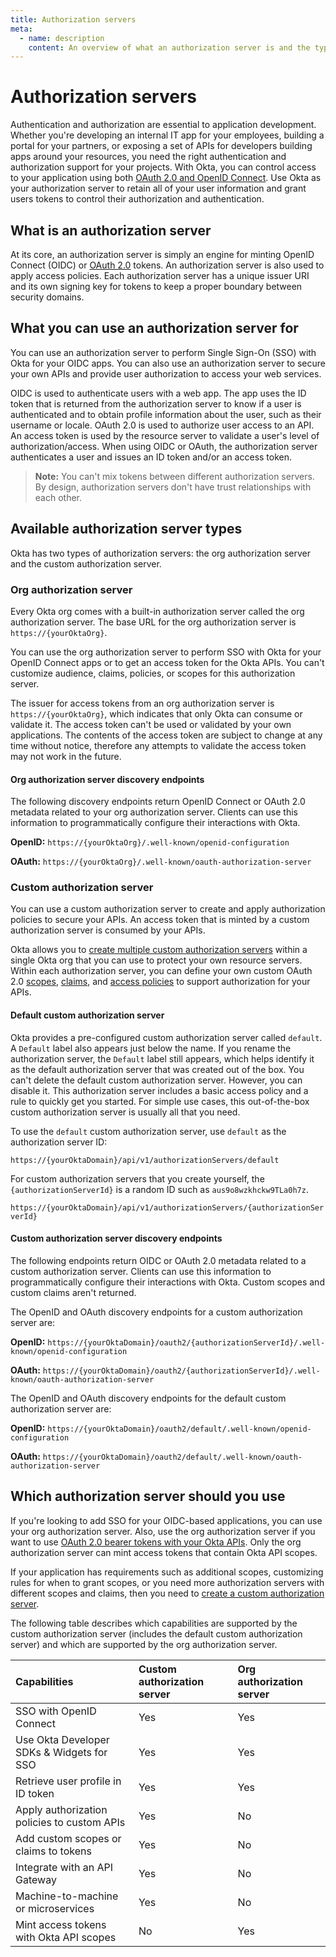 ```yaml
---
title: Authorization servers
meta:
  - name: description
    content: An overview of what an authorization server is and the types of authorization servers available at Okta.
---
```


# Authorization servers

<ApiAmProdWarning />

Authentication and authorization are essential to application development. Whether you're developing an internal IT app for your employees, building a portal for your partners, or exposing a set of APIs for developers building apps around your resources, you need the right authentication and authorization support for your projects. With Okta, you can control access to your application using both [OAuth 2.0 and OpenID Connect](/docs/concepts/oauth-openid/). Use Okta as your authorization server to retain all of your user information and grant users tokens to control their authorization and authentication.

## What is an authorization server

At its core, an authorization server is simply an engine for minting OpenID Connect (OIDC) or [OAuth 2.0](/docs/concepts/oauth-openid/#oauth-2-0) tokens. An authorization server is also used to apply access policies. Each authorization server has a unique issuer URI and its own signing key for tokens to keep a proper boundary between security domains.

## What you can use an authorization server for

You can use an authorization server to perform Single Sign-On (SSO) with Okta for your OIDC apps. You can also use an authorization server to secure your own APIs and provide user authorization to access your web services.

OIDC is used to authenticate users with a web app. The app uses the ID token that is returned from the authorization server to know if a user is authenticated and to obtain profile information about the user, such as their username or locale. OAuth 2.0 is used to authorize user access to an API. An access token is used by the resource server to validate a user's level of authorization/access. When using OIDC or OAuth, the authorization server authenticates a user and issues an ID token and/or an access token.

> **Note:** You can't mix tokens between different authorization servers. By design, authorization servers don't have trust relationships with each other.

## Available authorization server types

Okta has two types of authorization servers: the org authorization server and the custom authorization server.

### Org authorization server

Every Okta org comes with a built-in authorization server called the org authorization server. The base URL for the org authorization server is `https://{yourOktaOrg}`.

You can use the org authorization server to perform SSO with Okta for your OpenID Connect apps or to get an access token for the Okta APIs. You can't customize audience, claims, policies, or scopes for this authorization server.

The issuer for access tokens from an org authorization server is `https://{yourOktaOrg}`, which indicates that only Okta can consume or validate it. The access token can't be used or validated by your own applications. The contents of the access token are subject to change at any time without notice, therefore any attempts to validate the access token may not work in the future.

#### Org authorization server discovery endpoints

The following discovery endpoints return OpenID Connect or OAuth 2.0 metadata related to your org authorization server. Clients can use this information to programmatically configure their interactions with Okta.

**OpenID:** `https://{yourOktaOrg}/.well-known/openid-configuration`

**OAuth:** `https://{yourOktaOrg}/.well-known/oauth-authorization-server`

### Custom authorization server

You can use a custom authorization server to create and apply authorization policies to secure your APIs. An access token that is minted by a custom authorization server is consumed by your APIs.

Okta allows you to [create multiple custom authorization servers](/docs/guides/customize-authz-server/main/#create-an-authorization-server) within a single Okta org that you can use to protect your own resource servers. Within each authorization server, you can define your own custom OAuth 2.0 [scopes](/docs/guides/customize-authz-server/main/#create-scopes), [claims](/docs/guides/customize-authz-server/main/#create-claims), and [access policies](/docs/guides/customize-authz-server/main/#create-access-policies) to support authorization for your APIs.

#### Default custom authorization server

Okta provides a pre-configured custom authorization server called `default`. A `Default` label also appears just below the name. If you rename the authorization server, the `Default` label still appears, which helps identify it as the default authorization server that was created out of the box. You can't delete the default custom authorization server. However, you can disable it. This authorization server includes a basic access policy and a rule to quickly get you started. For simple use cases, this out-of-the-box custom authorization server is usually all that you need.

To use the `default` custom authorization server, use `default` as the authorization server ID:

`https://{yourOktaDomain}/api/v1/authorizationServers/default`

For custom authorization servers that you create yourself, the `{authorizationServerId}` is a random ID such as `aus9o8wzkhckw9TLa0h7z`.

`https://{yourOktaDomain}/api/v1/authorizationServers/{authorizationServerId}`

#### Custom authorization server discovery endpoints

The following endpoints return OIDC or OAuth 2.0 metadata related to a custom authorization server. Clients can use this information to programmatically configure their interactions with Okta. Custom scopes and custom claims aren't returned.

The OpenID and OAuth discovery endpoints for a custom authorization server are:

**OpenID:** `https://{yourOktaDomain}/oauth2/{authorizationServerId}/.well-known/openid-configuration`

**OAuth:** `https://{yourOktaDomain}/oauth2/{authorizationServerId}/.well-known/oauth-authorization-server`

The OpenID and OAuth discovery endpoints for the default custom authorization server are:

**OpenID:** `https://{yourOktaDomain}/oauth2/default/.well-known/openid-configuration`

**OAuth:** `https://{yourOktaDomain}/oauth2/default/.well-known/oauth-authorization-server`

## Which authorization server should you use

If you're looking to add SSO for your OIDC-based applications, you can use your org authorization server. Also, use the org authorization server if you want to use [OAuth 2.0 bearer tokens with your Okta APIs](/docs/guides/implement-oauth-for-okta/). Only the org authorization server can mint access tokens that contain Okta API scopes.

If your application has requirements such as additional scopes, customizing rules for when to grant scopes, or you need more authorization servers with different scopes and claims, then you need to [create a custom authorization server](/docs/guides/customize-authz-server/).

The following table describes which capabilities are supported by the custom authorization server (includes the default custom authorization server) and which are supported by the org authorization server.

| Capabilities                               | Custom authorization server          | Org authorization server    |
| :----------------------------------------- | :----------------------------------- | :-------------------------- |
| SSO with OpenID Connect                    | Yes                                  | Yes                         |
| Use Okta Developer SDKs & Widgets for SSO  | Yes                                  | Yes                         |
| Retrieve user profile in ID token          | Yes                                  | Yes                         |
| Apply authorization policies to custom APIs| Yes                                  | No                          |
| Add custom scopes or claims to tokens      | Yes                                  | No                          |
| Integrate with an API Gateway              | Yes                                  | No                          |
| Machine-to-machine or microservices        | Yes                                  | No                          |
| Mint access tokens with Okta API scopes    | No                                   | Yes                         |
